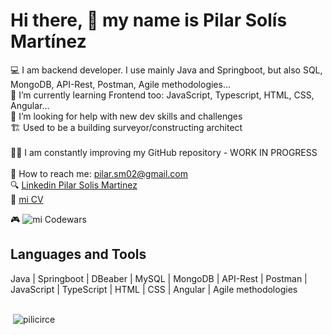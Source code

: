 # Hi there, 👋 my name is Pilar Solís Martínez

💻 I am backend developer. I use mainly Java and Springboot, but also SQL, MongoDB, API-Rest, Postman, Agile methodologies... <br />
🌱 I’m currently learning Frontend too: JavaScript, Typescript, HTML, CSS, Angular...<br />
🤔 I’m looking for help with new dev skills and challenges<br />
🏗️ Used to be a building surveyor/constructing architect <br />
 <br /> 
🔨🔧 I am constantly improving my GitHub repository - WORK IN PROGRESS <br /> 
 <br /> 
📩 How to reach me: pilar.sm02@gmail.com<br />
:mag: [Linkedin Pilar Solis Martinez](https://www.linkedin.com/in/pilar-sol%C3%ADs-mart%C3%ADnez-18720b54/)<br />
:page_facing_up: [mi CV](https://www.linkedin.com/in/pilar-sol%C3%ADs-mart%C3%ADnez-18720b54/overlay/1713712028988/single-media-viewer/?profileId=ACoAAAtr4zcBQkC3UJwMiW8lFfzjwDIDuZvCTgY)<br />

:video_game: ![mi Codewars](https://www.codewars.com/users/pili_circe/badges/micro) 


<h2>Languages and Tools</h2>
Java | Springboot | DBeaber | MySQL | MongoDB | API-Rest | Postman | JavaScript | TypeScript | HTML | CSS | Angular | Agile methodologies <br />
<br /> 
<p style="display: block" >&nbsp;<img  src="https://github-readme-stats.vercel.app/api/top-langs?username=pilicirce&show_icons=true&locale=en&layout=compact" alt="pilicirce" /></p>





